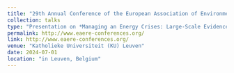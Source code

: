 ```yaml
---
title: "29th Annual Conference of the European Association of Environmental and Resource Economists (EAERE) 2024"
collection: talks
type: "Presentation on *Managing an Energy Crises: Large-Scale Evidence of Residential Natural Gas Savings Through Financial Rewards*"
permalink: http://www.eaere-conferences.org/
link: http://www.eaere-conferences.org/
venue: "Katholieke Universiteit (KU) Leuven"
date: 2024-07-01
location: "in Leuven, Belgium"
---
```

